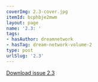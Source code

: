 ```yaml
---
coverImg: 2.3-cover.jpg
itemId: bcphbje2mwm
layout: page
name: '2.3: '
tags:
- hasAuthor: dreamnetwork
- hasTag: dream-network-volume-2
type: post
urlSlug: '2.3'
---
```

<a href="../files/pdfs/Volume_2/2.3-Dream-Craft-Volume-2-No-3.pdf" download="">Download issue 2.3</a>